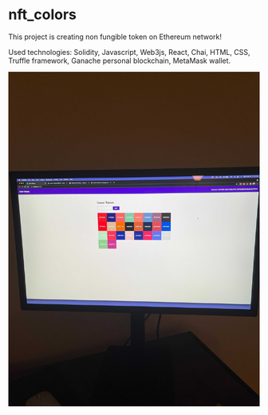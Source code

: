 # nft_colors

This project is creating non fungible token on Ethereum network!

Used technologies: Solidity, Javascript, Web3js, React, Chai, HTML, CSS, Truffle framework, Ganache personal blockchain, MetaMask wallet.

![alt tag](https://github.com/Narangarig/nft_colors/blob/master/Image%20from%20iOS.jpg)
